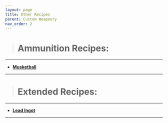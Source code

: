 ```yaml
---
layout: page
title: Other Recipes
parent: Custom Weaponry
nav_order: 2
---
```


> # **Ammunition Recipes:**

---

 - [**Musketball**](https://wiki.ecoredux.net/Custom%20Weaponry/GunTypes/Musketball.html)

---

> # **Extended Recipes:**

---

 - [**Lead Ingot**](GunTypes/leadingot.html)

---
